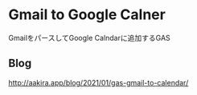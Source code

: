 # Gmail to Google Calner

GmailをパースしてGoogle Calndarに追加するGAS

## Blog  

http://aakira.app/blog/2021/01/gas-gmail-to-calendar/

